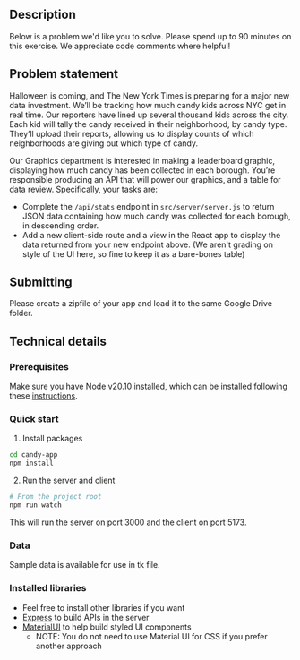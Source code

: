 
## Description
Below is a problem we'd like you to solve. Please spend up to 90 minutes on this exercise. We appreciate code comments where helpful!

## Problem statement
Halloween is coming, and The New York Times is preparing for a major new data investment. We’ll be tracking how much candy kids across NYC get in real time. Our reporters have lined up several thousand kids across the city. Each kid will tally the candy received in their neighborhood, by candy type. They’ll upload their reports, allowing us to display counts of which neighborhoods are giving out which type of candy.

Our Graphics department is interested in making a leaderboard graphic, displaying how much candy has been collected in each borough. You’re responsible producing an API that will power our graphics, and a table for data review. Specifically, your tasks are:

* Complete the `/api/stats` endpoint in `src/server/server.js` to return JSON data containing how much candy was collected for each borough, in descending order.
* Add a new client-side route and a view in the React app to display the data returned from your new endpoint above. (We aren't grading on style of the UI here, so fine to keep it as a bare-bones table)

## Submitting

Please create a zipfile of your app and load it to the same Google Drive folder.

## Technical details
### Prerequisites

Make sure you have Node v20.10 installed, which can be installed following these
[instructions](https://nodejs.org/en/download/package-manager).


### Quick start

1. Install packages

```sh
cd candy-app
npm install
```

2. Run the server and client

```sh
# From the project root
npm run watch
```

This will run the server on port 3000 and the client on port 5173.

### Data

Sample data is available for use in tk file.

### Installed libraries
- Feel free to install other libraries if you want
- [Express](https://expressjs.com/) to build APIs in the server
- [MaterialUI](https://mui.com/material-ui/) to help build styled UI components
  - NOTE: You do not need to use Material UI for CSS if you prefer another approach
